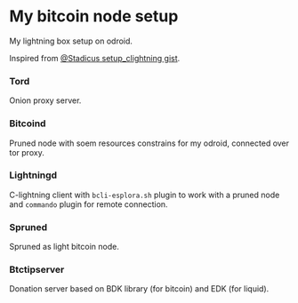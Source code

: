 My bitcoin node setup
===

My lightning box setup on odroid.

Inspired from [@Stadicus setup_clightning gist](https://gist.github.com/Stadicus/a05c3c5ac6a63cdcfe1aae2b77f17cba#file-setup_clightning-md).

### Tord
Onion proxy server.

### Bitcoind
Pruned node with soem resources constrains for my odroid, connected over tor proxy.

### Lightningd
C-lightning client with `bcli-esplora.sh` plugin to work with a pruned node and `commando` plugin for remote connection.

### Spruned
Spruned as light bitcoin node.

### Btctipserver
Donation server based on BDK library (for bitcoin) and EDK (for liquid).